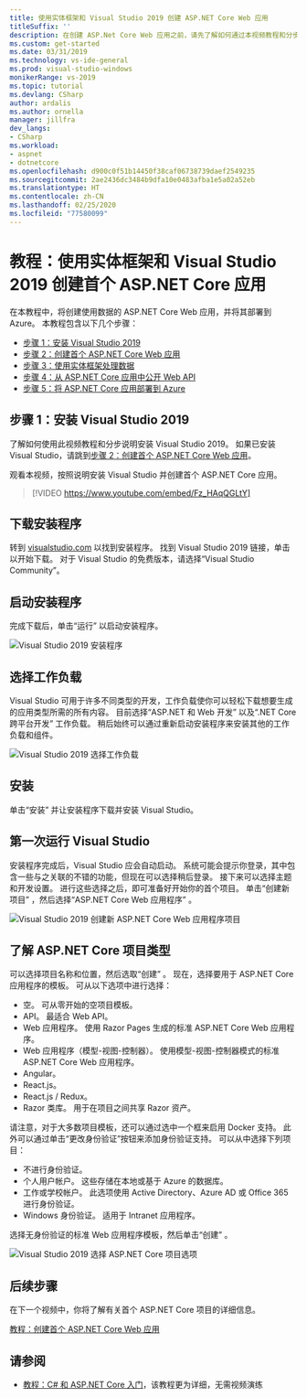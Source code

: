 ```yaml
---
title: 使用实体框架和 Visual Studio 2019 创建 ASP.NET Core Web 应用
titleSuffix: ''
description: 在创建 ASP.Net Core Web 应用之前，请先了解如何通过本视频教程和分步说明安装 Visual Studio 2019。
ms.custom: get-started
ms.date: 03/31/2019
ms.technology: vs-ide-general
ms.prod: visual-studio-windows
monikerRange: vs-2019
ms.topic: tutorial
ms.devlang: CSharp
author: ardalis
ms.author: ornella
manager: jillfra
dev_langs:
- CSharp
ms.workload:
- aspnet
- dotnetcore
ms.openlocfilehash: d900c0f51b14450f38caf06738739daef2549235
ms.sourcegitcommit: 2ae2436dc3484b9dfa10e0483afba1e5a02a52eb
ms.translationtype: HT
ms.contentlocale: zh-CN
ms.lasthandoff: 02/25/2020
ms.locfileid: "77580099"
---
```

# <a name="tutorial-create-your-first-aspnet-core-app-using-entity-framework-with-visual-studio-2019"></a>教程：使用实体框架和 Visual Studio 2019 创建首个 ASP.NET Core 应用

在本教程中，将创建使用数据的 ASP.NET Core Web 应用，并将其部署到 Azure。 本教程包含以下几个步骤：

- [步骤 1：安装 Visual Studio 2019](#step-1-install-visual-studio-2019)
- [步骤 2：创建首个 ASP.NET Core Web 应用](tutorial-aspnet-core-ef-step-02.md)
- [步骤 3：使用实体框架处理数据](tutorial-aspnet-core-ef-step-03.md)
- [步骤 4：从 ASP.NET Core 应用中公开 Web API](tutorial-aspnet-core-ef-step-04.md)
- [步骤 5：将 ASP.NET Core 应用部署到 Azure](tutorial-aspnet-core-ef-step-05.md)

## <a name="step-1-install-visual-studio-2019"></a>步骤 1：安装 Visual Studio 2019

了解如何使用此视频教程和分步说明安装 Visual Studio 2019。 如果已安装 Visual Studio，请跳到[步骤 2：创建首个 ASP.NET Core Web 应用](tutorial-aspnet-core-ef-step-02.md)。

观看本视频，按照说明安装 Visual Studio 并创建首个 ASP.NET Core 应用。 

> [!VIDEO https://www.youtube.com/embed/Fz_HAqQGLtY]

## <a name="download-the-installer"></a>下载安装程序

转到 [visualstudio.com](https://visualstudio.com) 以找到安装程序。 找到 Visual Studio 2019 链接，单击以开始下载。 对于 Visual Studio 的免费版本，请选择“Visual Studio Community”。

## <a name="start-the-installer"></a>启动安装程序

完成下载后，单击“运行”  以启动安装程序。

![Visual Studio 2019 安装程序](media/vs-2019/vs2019-installer.png)

## <a name="choose-workloads"></a>选择工作负载

Visual Studio 可用于许多不同类型的开发，工作负载使你可以轻松下载想要生成的应用类型所需的所有内容。 目前选择“ASP.NET 和 Web 开发”  以及“.NET Core 跨平台开发”  工作负载。 稍后始终可以通过重新启动安装程序来安装其他的工作负载和组件。

![Visual Studio 2019 选择工作负载](media/vs-2019/vs2019-choose-workloads.png)

## <a name="install"></a>安装

单击“安装”  并让安装程序下载并安装 Visual Studio。

## <a name="run-visual-studio-for-the-first-time"></a>第一次运行 Visual Studio

安装程序完成后，Visual Studio 应会自动启动。 系统可能会提示你登录，其中包含一些与之关联的不错的功能，但现在可以选择稍后登录。 接下来可以选择主题和开发设置。 进行这些选择之后，即可准备好开始你的首个项目。 单击“创建新项目”  ，然后选择“ASP.NET Core Web 应用程序”  。

![Visual Studio 2019 创建新 ASP.NET Core Web 应用程序项目](media/vs-2019/vs2019-create-new-project.png)

## <a name="explore-aspnet-core-project-types"></a>了解 ASP.NET Core 项目类型

可以选择项目名称和位置，然后选取“创建”  。 现在，选择要用于 ASP.NET Core 应用程序的模板。 可从以下选项中进行选择：

- 空。 可从零开始的空项目模板。
- API。 最适合 Web API。
- Web 应用程序。 使用 Razor Pages 生成的标准 ASP.NET Core Web 应用程序。
- Web 应用程序（模型-视图-控制器）。 使用模型-视图-控制器模式的标准 ASP.NET Core Web 应用程序。
- Angular。
- React.js。
- React.js / Redux。
- Razor 类库。 用于在项目之间共享 Razor 资产。

请注意，对于大多数项目模板，还可以通过选中一个框来启用 Docker 支持。 此外可以通过单击“更改身份验证”按钮来添加身份验证支持。 可以从中选择下列项目：

- 不进行身份验证。
- 个人用户帐户。 这些存储在本地或基于 Azure 的数据库。
- 工作或学校帐户。 此选项使用 Active Directory、Azure AD 或 Office 365 进行身份验证。
- Windows 身份验证。 适用于 Intranet 应用程序。

选择无身份验证的标准 Web 应用程序模板，然后单击“创建”  。

![Visual Studio 2019 选择 ASP.NET Core 项目选项](media/vs-2019/vs2019-choose-aspnetcore-project.png)

## <a name="next-steps"></a>后续步骤

在下一个视频中，你将了解有关首个 ASP.NET Core 项目的详细信息。

[教程：创建首个 ASP.NET Core Web 应用](tutorial-aspnet-core-ef-step-02.md)

## <a name="see-also"></a>请参阅

- [教程：C# 和 ASP.NET Core 入门](tutorial-aspnet-core.md)，该教程更为详细，无需视频演练
